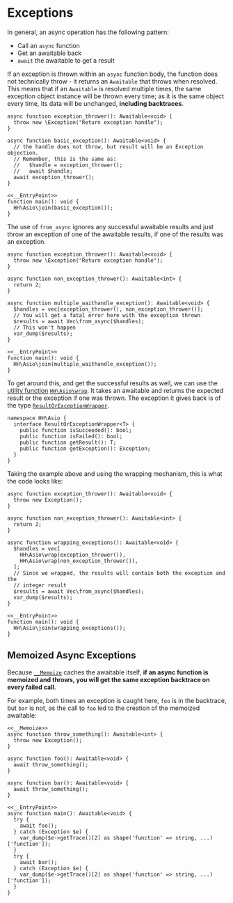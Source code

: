 # Exceptions

In general, an async operation has the following pattern:
* Call an `async` function
* Get an awaitable back
* `await` the awaitable to get a result

If an exception is thrown within an `async` function body, the function does not
technically throw - it returns an `Awaitable` that throws when resolved. This
means that if an `Awaitable` is resolved multiple times, the same exception
object instance will be thrown every time; as it is the same object every time,
its data will be unchanged, **including backtraces**.

```hack
async function exception_thrower(): Awaitable<void> {
  throw new \Exception("Return exception handle");
}

async function basic_exception(): Awaitable<void> {
  // the handle does not throw, but result will be an Exception objection.
  // Remember, this is the same as:
  //   $handle = exception_thrower();
  //   await $handle;
  await exception_thrower();
}

<<__EntryPoint>>
function main(): void {
  HH\Asio\join(basic_exception());
}
```

The use of `from_async` ignores any successful awaitable results and just throw an exception of one of the
awaitable results, if one of the results was an exception.

```hack
async function exception_thrower(): Awaitable<void> {
  throw new \Exception("Return exception handle");
}

async function non_exception_thrower(): Awaitable<int> {
  return 2;
}

async function multiple_waithandle_exception(): Awaitable<void> {
  $handles = vec[exception_thrower(), non_exception_thrower()];
  // You will get a fatal error here with the exception thrown
  $results = await Vec\from_async($handles);
  // This won't happen
  var_dump($results);
}

<<__EntryPoint>>
function main(): void {
  HH\Asio\join(multiple_waithandle_exception());
}
```

To get around this, and get the successful results as well, we can use the [utility function](/hack/asynchronous-operations/utility-functions)
[`HH\Asio\wrap`](/apis/function/HH.Asio.wrap/). It takes an awaitable and returns the expected result or the exception
if one was thrown. The exception it gives back is of the type [`ResultOrExceptionWrapper`](/apis/interface/HH.Asio.ResultOrExceptionWrapper/).

```hack no-extract
namespace HH\Asio {
  interface ResultOrExceptionWrapper<T> {
    public function isSucceeded(): bool;
    public function isFailed(): bool;
    public function getResult(): T;
    public function getException(): Exception;
  }
}
```

Taking the example above and using the wrapping mechanism, this is what the code looks like:

```hack
async function exception_thrower(): Awaitable<void> {
  throw new Exception();
}

async function non_exception_thrower(): Awaitable<int> {
  return 2;
}

async function wrapping_exceptions(): Awaitable<void> {
  $handles = vec[
    HH\Asio\wrap(exception_thrower()),
    HH\Asio\wrap(non_exception_thrower()),
  ];
  // Since we wrapped, the results will contain both the exception and the
  // integer result
  $results = await Vec\from_async($handles);
  var_dump($results);
}

<<__EntryPoint>>
function main(): void {
  HH\Asio\join(wrapping_exceptions());
}
```

## Memoized Async Exceptions
Because [`__Memoize`](/hack/attributes/predefined-attributes#__memoize) caches the awaitable itself, **if an async function
is memoized and throws, you will get the same exception backtrace on every
failed call**.

For example, both times an exception is caught here, `foo` is in the backtrace,
but `bar` is not, as the call to `foo` led to the creation of the memoized
awaitable:

```hack
<<__Memoize>>
async function throw_something(): Awaitable<int> {
  throw new Exception();
}

async function foo(): Awaitable<void> {
  await throw_something();
}

async function bar(): Awaitable<void> {
  await throw_something();
}

<<__EntryPoint>>
async function main(): Awaitable<void> {
  try {
    await foo();
  } catch (Exception $e) {
    var_dump($e->getTrace()[2] as shape('function' => string, ...)['function']);
  }
  try {
    await bar();
  } catch (Exception $e) {
    var_dump($e->getTrace()[2] as shape('function' => string, ...)['function']);
  }
}
```
